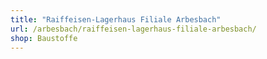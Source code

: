 ```yaml
---
title: "Raiffeisen-Lagerhaus Filiale Arbesbach"
url: /arbesbach/raiffeisen-lagerhaus-filiale-arbesbach/
shop: Baustoffe
---
```

